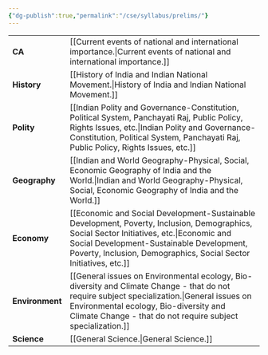 ```yaml
---
{"dg-publish":true,"permalink":"/cse/syllabus/prelims/"}
---
```



|                 |                                                                                                                                |
| --------------- | ------------------------------------------------------------------------------------------------------------------------------ |
| **CA**          | [[Current events of national and international importance.\|Current events of national and international importance.]]                                                                   |
| **History**     | [[History of India and Indian National Movement.\|History of India and Indian National Movement.]]                                                                             |
| **Polity**      | [[Indian Polity and Governance-Constitution, Political System, Panchayati Raj, Public Policy, Rights Issues, etc.\|Indian Polity and Governance-Constitution, Political System, Panchayati Raj, Public Policy, Rights Issues, etc.]]            |
| **Geography**   | [[Indian and World Geography-Physical, Social, Economic Geography of India and the World.\|Indian and World Geography-Physical, Social, Economic Geography of India and the World.]]                                    |
| **Economy**     | [[Economic and Social Development-Sustainable Development, Poverty, Inclusion, Demographics, Social Sector Initiatives, etc.\|Economic and Social Development-Sustainable Development, Poverty, Inclusion, Demographics, Social Sector Initiatives, etc.]] |
| **Environment** | [[General issues on Environmental ecology, Bio-diversity and Climate Change - that do not require subject specialization.\|General issues on Environmental ecology, Bio-diversity and Climate Change - that do not require subject specialization.]]    |
| **Science**     | [[General Science.\|General Science.]]                                                                                                           |
